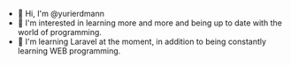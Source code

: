 
- 👋 Hi, I'm @yurierdmann
- 👀 I'm interested in learning more and more and being up to date with the world of programming.
- 🌱 I'm learning Laravel at the moment, in addition to being constantly learning WEB programming.

<!---
yurierdmann/yurierdmann is a ✨ special ✨ repository because its `README.md` (this file) appears on your GitHub profile.
You can click the Preview link to take a look at your changes.
--->

